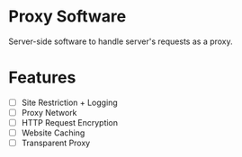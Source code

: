 # Proxy Software
Server-side software to handle server's requests as a proxy.

# Features
- [ ] Site Restriction + Logging
- [ ] Proxy Network
- [ ] HTTP Request Encryption
- [ ] Website Caching
- [ ] Transparent Proxy